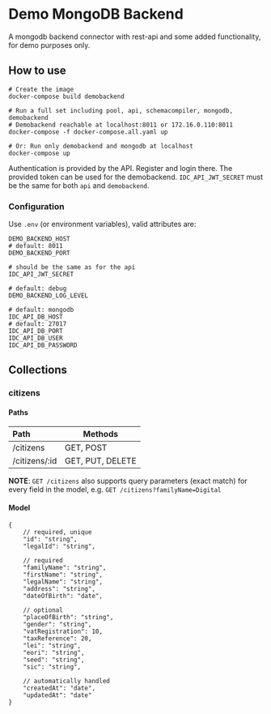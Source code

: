 # Demo MongoDB Backend

A mongodb backend connector with rest-api and some added functionality, for demo purposes only.

## How to use

```shell
# Create the image
docker-compose build demobackend

# Run a full set including pool, api, schemacompiler, mongodb, demobackend
# Demobackend reachable at localhost:8011 or 172.16.0.110:8011
docker-compose -f docker-compose.all.yaml up

# Or: Run only demobackend and mongodb at localhost
docker-compose up
```

Authentication is provided by the API. Register and login there. The provided token can be used for the demobackend. `IDC_API_JWT_SECRET` must be the same for both `api` and `demobackend`.

### Configuration

Use `.env` (or environment variables), valid attributes are:
```shell
DEMO_BACKEND_HOST
# default: 8011
DEMO_BACKEND_PORT

# should be the same as for the api
IDC_API_JWT_SECRET

# default: debug
DEMO_BACKEND_LOG_LEVEL

# default: mongodb
IDC_API_DB_HOST
# default: 27017
IDC_API_DB_PORT
IDC_API_DB_USER
IDC_API_DB_PASSWORD
```


## Collections

### citizens

#### Paths
| Path            | Methods |
|:----------------|---------|
| /citizens  | GET, POST |
| /citizens/:id | GET, PUT, DELETE |

__NOTE__: `GET /citizens` also supports query parameters (exact match) for every field in the model, e.g. `GET /citizens?familyName=Digital`

#### Model

```jsonc
{
    // required, unique
    "id": "string",
    "legalId": "string",

    // required
    "familyName": "string",
    "firstName": "string",
    "legalName": "string",
    "address": "string",
    "dateOfBirth": "date",

    // optional
    "placeOfBirth": "string",
    "gender": "string",
    "vatRegistration": 10,
    "taxReference": 20,
    "lei": "string",
    "eori": "string",
    "seed": "string",
    "sic": "string",

    // automatically handled
    "createdAt": "date",
    "updatedAt": "date"
}
```
